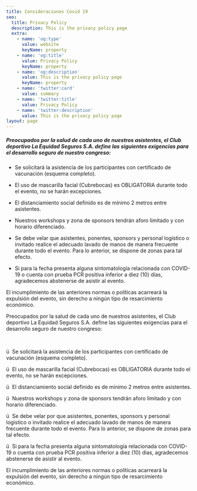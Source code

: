 ```yaml
---
title: Consideraciones Covid 19
seo:
  title: Privacy Policy
  description: This is the privacy policy page
  extra:
    - name: 'og:type'
      value: website
      keyName: property
    - name: 'og:title'
      value: Privacy Policy
      keyName: property
    - name: 'og:description'
      value: This is the privacy policy page
      keyName: property
    - name: 'twitter:card'
      value: summary
    - name: 'twitter:title'
      value: Privacy Policy
    - name: 'twitter:description'
      value: This is the privacy policy page
layout: page
---
```

##### Preocupados por la salud de cada uno de nuestros asistentes, el Club&#xA;deportivo La Equidad Seguros S.A. define las siguientes exigencias para el&#xA;desarrollo seguro de nuestro congreso: 

*   Se solicitará la asistencia de los participantes con certificado de vacunación
    (esquema completo).

*   El uso de mascarilla facial (Cubrebocas) es OBLIGATORIA durante todo el evento, no se harán excepciones.

*   El distanciamiento social definido es de mínimo 2 metros entre asistentes.

*   Nuestros workshops y zona de sponsors tendrán aforo limitado y con horario diferenciado.

*   Se debe velar que asistentes, ponentes, sponsors y personal logístico o invitado realice el adecuado lavado de manos de manera frecuente durante todo el evento. Para lo anterior, se dispone de zonas para tal efecto.

*   Si para la fecha presenta alguna sintomatología relacionada con COVID-19 o cuenta con prueba PCR positiva inferior a diez (10) días, agradecemos abstenerse de asistir al evento.

El incumplimiento de las anteriores normas o políticas acarreará la expulsión del evento, sin derecho a ningún tipo de resarcimiento económico.



















































Preocupados por la salud de cada uno de nuestros asistentes, el Club
deportivo La Equidad Seguros S.A. define las siguientes exigencias para el
desarrollo seguro de nuestro congreso:

 

ü 
Se
solicitará la asistencia de los participantes con certificado de vacunación
(esquema completo).

ü 
El uso de
mascarilla facial (Cubrebocas) es OBLIGATORIA durante todo el evento, no se
harán excepciones.

ü 
El
distanciamiento social definido es de mínimo 2 metros entre asistentes.

ü 
Nuestros
workshops y zona de sponsors tendrán aforo limitado y con horario diferenciado.

ü 
Se debe
velar por que asistentes, ponentes, sponsors y personal logístico o invitado
realice el adecuado lavado de manos de manera frecuente durante todo el evento.
Para lo anterior, se dispone de zonas para tal efecto.

ü 
Si para la
fecha presenta alguna sintomatología relacionada con COVID-19 o cuenta con
prueba PCR positiva inferior a diez (10) dias, agradecemos abstenerse de
asistir al evento.

El incumplimiento de las anteriores normas o políticas acarreará la
expulsión del evento, sin derecho a ningún tipo de resarcimiento económico.
